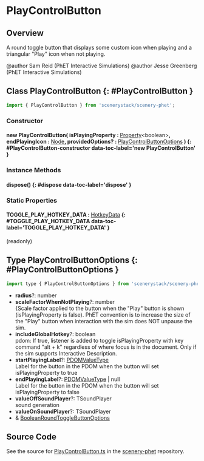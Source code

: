 # PlayControlButton

## Overview

A round toggle button that displays some custom icon when playing and a triangular "Play" icon when not playing.

@author Sam Reid (PhET Interactive Simulations)
@author Jesse Greenberg (PhET Interactive Simulations)

## Class PlayControlButton {: #PlayControlButton }


```js
import { PlayControlButton } from 'scenerystack/scenery-phet';
```
### Constructor

#### new PlayControlButton( isPlayingProperty : <span style="font-weight: 400;">[Property](../axon/Property.md)&lt;<span style="color: hsla(calc(var(--md-hue) + 180deg),80%,40%,1);">boolean</span>&gt;</span>, endPlayingIcon : <span style="font-weight: 400;">[Node](../scenery/Node.md)</span>, providedOptions? : <span style="font-weight: 400;">[PlayControlButtonOptions](../scenery-phet/PlayControlButton.md#PlayControlButtonOptions)</span> ) {: #PlayControlButton-constructor data-toc-label='new PlayControlButton' }

### Instance Methods

#### dispose() {: #dispose data-toc-label='dispose' }

### Static Properties

#### TOGGLE_PLAY_HOTKEY_DATA : <span style="font-weight: 400;">[HotkeyData](../scenery/HotkeyData.md)</span> {: #TOGGLE_PLAY_HOTKEY_DATA data-toc-label='TOGGLE_PLAY_HOTKEY_DATA' }

(readonly)



## Type PlayControlButtonOptions {: #PlayControlButtonOptions }


```js
import type { PlayControlButtonOptions } from 'scenerystack/scenery-phet';
```


- **radius**?: <span style="color: hsla(calc(var(--md-hue) + 180deg),80%,40%,1);">number</span>
- **scaleFactorWhenNotPlaying**?: <span style="color: hsla(calc(var(--md-hue) + 180deg),80%,40%,1);">number</span>
<br>  {Scale factor applied to the button when the "Play" button is shown (isPlayingProperty is false).
  PhET convention is to increase the size of the "Play" button when interaction with the sim does NOT unpause the sim.
- **includeGlobalHotkey**?: <span style="color: hsla(calc(var(--md-hue) + 180deg),80%,40%,1);">boolean</span>
<br>  pdom: If true, listener is added to toggle isPlayingProperty with key command "alt + k" regardless
  of where focus is in the document. Only if the sim supports Interactive Description.
- **startPlayingLabel**?: [PDOMValueType](../scenery/ParallelDOM.md#PDOMValueType)
<br>  Label for the button in the PDOM when the button will set isPlayingProperty to true
- **endPlayingLabel**?: [PDOMValueType](../scenery/ParallelDOM.md#PDOMValueType) | <span style="color: hsla(calc(var(--md-hue) + 180deg),80%,40%,1);">null</span>
<br>  Label for the button in the PDOM when the button will set isPlayingProperty to false
- **valueOffSoundPlayer**?: TSoundPlayer
<br>  sound generation
- **valueOnSoundPlayer**?: TSoundPlayer
- &amp; [BooleanRoundToggleButtonOptions](../sun/BooleanRoundToggleButton.md#BooleanRoundToggleButtonOptions)




## Source Code

See the source for [PlayControlButton.ts](https://github.com/phetsims/scenery-phet/blob/main/js/buttons/PlayControlButton.ts) in the [scenery-phet](https://github.com/phetsims/scenery-phet) repository.
